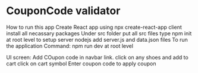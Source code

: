 # CouponCode validator
How to run this app
Create React app using npx create-react-app client
install all necassary packages
Under src folder put all src files
type npm init at root level to setup server nodejs
add server.js and data.json files
To run the application Command: npm run dev at root level

UI screen:
Add COupon code in navbar link.
click on any shoes and add to cart
click on cart symbol 
Enter coupon code to apply coupon
